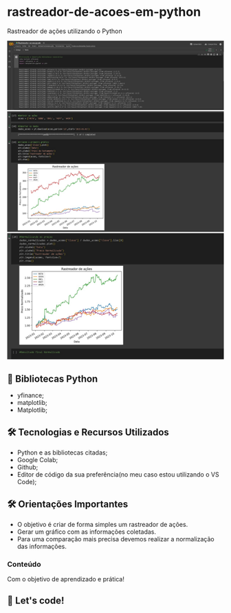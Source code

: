 # rastreador-de-acoes-em-python
Rastreador de ações utilizando o Python

<p align="center">
    <img src="bibliotecas.jpg" max-width="600">
    <img src="proximos-passos.jpg" max-width="600">    
    <img src="normalizado-dados.jpg" max-width="600">
</p>

## 🚧 Bibliotecas Python

* yfinance;
* matplotlib;
* Matplotlib;

## 🛠 Tecnologias e Recursos Utilizados

* Python e as bibliotecas citadas;
* Google Colab;
* Github;
* Editor de código da sua preferência(no meu caso estou utilizando o VS Code);

## 🛠 Orientações Importantes

* O objetivo é criar de forma simples um rastreador de ações. 
* Gerar um gráfico com as informações coletadas.
* Para uma comparação mais precisa devemos realizar a normalização das informações.

### Conteúdo 
Com o objetivo de aprendizado e  prática!

## 🚀 Let's code! 